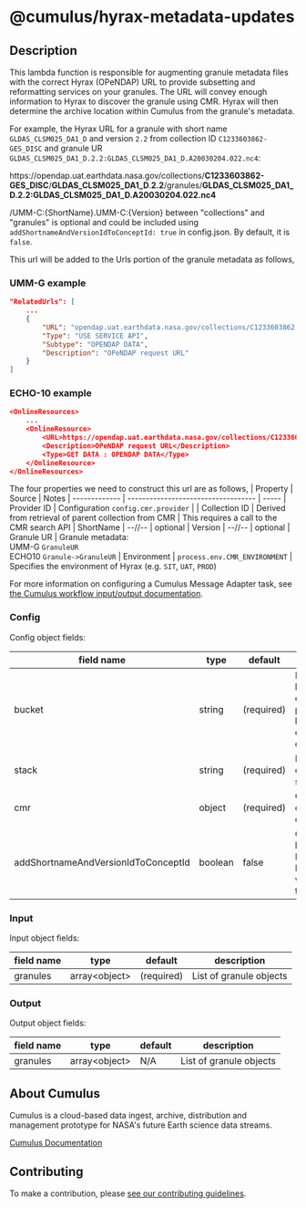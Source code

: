 # @cumulus/hyrax-metadata-updates

## Description

This lambda function is responsible for augmenting granule metadata files with the correct Hyrax (OPeNDAP) URL to provide subsetting and reformatting services on your granules. The URL will convey enough information to Hyrax to discover the granule using CMR. Hyrax will then determine the archive location within Cumulus from the granule's metadata.

For example, the Hyrax URL for a granule with short name `GLDAS_CLSM025_DA1_D` and version `2.2` from collection ID `C1233603862-GES_DISC` and granule UR `GLDAS_CLSM025_DA1_D.2.2:GLDAS_CLSM025_DA1_D.A20030204.022.nc4`:

h<span>ttps://opendap.uat.earthdata.nasa.gov/collections/**C1233603862-GES_DISC**/**GLDAS_CLSM025_DA1_D**.**2.2**/granules/**GLDAS_CLSM025_DA1_D.2.2:GLDAS_CLSM025_DA1_D.A20030204.022.nc4**

/UMM-C:{ShortName}.UMM-C:{Version} between "collections" and "granules" is optional and could be included using `addShortnameAndVersionIdToConceptId: true` in config.json. By default, it is `false`.

This url will be added to the Urls portion of the granule metadata as follows,

### UMM-G example

```json
"RelatedUrls": [
    ...
    {
        "URL": "opendap.uat.earthdata.nasa.gov/collections/C1233603862-GES_DISC/GLDAS_CLSM025_DA1_D.2.2/granules/GLDAS_CLSM025_DA1_D.2.2:GLDAS_CLSM025_DA1_D.A20030204.022.nc4",
        "Type": "USE SERVICE API",
        "Subtype": "OPENDAP DATA",
        "Description": "OPeNDAP request URL"
    }
]
```

### ECHO-10 example

```json
<OnlineResources>
    ...
    <OnlineResource>
        <URL>https://opendap.uat.earthdata.nasa.gov/collections/C1233603862-GES_DISC/GLDAS_CLSM025_DA1_D.2.2/granules/GLDAS_CLSM025_DA1_D.2.2:GLDAS_CLSM025_DA1_D.A20030204.022.nc4</URL>
        <Description>OPeNDAP request URL</Description>
        <Type>GET DATA : OPENDAP DATA</Type>
    </OnlineResource>
</OnlineResources>
```
The four properties we need to construct this url are as follows,
| Property      | Source                              | Notes
| ------------- | ----------------------------------- | -----
| Provider ID   | Configuration `config.cmr.provider` | 
| Collection ID | Derived from retrieval of parent collection from CMR | This requires a call to the CMR search API
| ShortName     | --//--                              | optional
| Version       | --//--                              | optional
| Granule UR    | Granule metadata:  <br>UMM-G `GranuleUR`  <br>ECHO10 `Granule->GranuleUR`
| Environment   | `process.env.CMR_ENVIRONMENT`       | Specifies the environment of Hyrax (e.g. `SIT`, `UAT`, `PROD`)



For more information on configuring a Cumulus Message Adapter task, see [the Cumulus workflow input/output documentation](https://nasa.github.io/cumulus/docs/workflows/input_output).

### Config

Config object fields:

| field name            | type    | default    | description
| --------------------- | ------- | ---------- | -----------
| bucket                | string  | (required) | Name of S3 bucket containing public/private key pair to decrypt CMR credentials
| stack                 | string  | (required) | Name of deployment stack
| cmr                   | object  | (required) | CMR credentials object
| addShortnameAndVersionIdToConceptId | boolean | false | Option to humanize the Hyrax URL. Humanizes when set to true.

### Input

Input object fields:

| field name | type            | default    | description
| ---------- | ----            | -------    | -----------
| granules   | array\<object\> | (required) | List of granule objects

### Output

Output object fields:

| field name | type            | default  | description
| ---------- | ----            | -------  | -----------
| granules   | array\<object\> | N/A      | List of granule objects 

## About Cumulus

Cumulus is a cloud-based data ingest, archive, distribution and management prototype for NASA's future Earth science data streams.

[Cumulus Documentation](https://nasa.github.io/cumulus)

## Contributing

To make a contribution, please [see our contributing guidelines](https://github.com/nasa/cumulus/blob/master/CONTRIBUTING.md).
